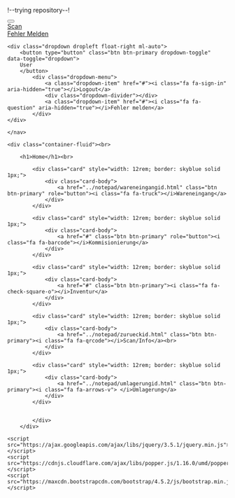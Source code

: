 !--trying repository--!

<!DOCTYPE html>
<html>
<head>
  <title>Bootstrap Example</title>
  <meta name="viewport" content="width=device-width, initial-scale=1">
  <link rel="stylesheet" href="https://maxcdn.bootstrapcdn.com/bootstrap/4.5.2/css/bootstrap.min.css">
  <link rel="stylesheet" href="https://cdnjs.cloudflare.com/ajax/libs/font-awesome/4.7.0/css/font-awesome.min.css">
  <link rel="stylesheet" href="styleid.css" />
  
</head>
<body>
<div id="sola">
	<nav class="navbar navbar-expand navbar-dark bg-dark">
		<div class="dropdown">
			<button class="navbar-toggler-icon fixed" data-toggle="dropdown" id="#solaNavbar" aria-haspopup="true" aria-expanded="false"></button>
			<a href="../notepad/solaid.html" class="btn btn-dark"><i class="fa fa-home fa-2x"></i></a>
				<div class="dropdown-menu" aria-labelledby="solaNavbar">
					<a href="../notepad/zurueckid.html" class="dropdown-item"><i class="fa fa-qrcode"></i>Scan</a>
						<div class="dropdown-divider"></div>
					<a href="../notepad/fehlerid.html" class="dropdown-item"><i class="fa fa-info"></i>Fehler Melden</a>
				</div>
        </div>
	
	<div class="dropdown dropleft float-right ml-auto">
		<button type="button" class="btn btn-primary dropdown-toggle" data-toggle="dropdown">
		User
		</button>
			<div class="dropdown-menu">
				<a class="dropdown-item" href="#"><i class="fa fa-sign-in" aria-hidden="true"></i>Logout</a>
				<div class="dropdown-divider"></div>
				<a class="dropdown-item" href="#"><i class="fa fa-question" aria-hidden="true"></i>Fehler melden</a>
			</div>
	</div>
  
	</nav>
	
	<div class="container-fluid"><br>
		
		<h1>Home</h1><br>
		
			<div class="card" style="width: 12rem; border: skyblue solid 1px;">
				<div class="card-body">
					<a href="../notepad/wareneingangid.html" class="btn btn-primary" role="button"><i class="fa fa-truck"></i>Wareneingang</a>
				</div>
			</div>
			
			<div class="card" style="width: 12rem; border: skyblue solid 1px;">
				<div class="card-body">
					<a href="#" class="btn btn-primary" role="button"><i class="fa fa-barcode"></i>Kommisionierung</a>
				</div>
			</div>
			
			<div class="card" style="width: 12rem; border: skyblue solid 1px;">
				<div class="card-body">
					<a href="#" class="btn btn-primary"><i class="fa fa-check-square-o"></i>Inventur</a>
				</div>
			</div>
			
			<div class="card" style="width: 12rem; border: skyblue solid 1px;">
				<div class="card-body">
					<a href="../notepad/zurueckid.html" class="btn btn-primary"><i class="fa fa-qrcode"></i>Scan/Info</a><br>
				</div>
			</div>
			
			<div class="card" style="width: 12rem; border: skyblue solid 1px;">
				<div class="card-body">
					<a href="../notepad/umlagerungid.html" class="btn btn-primary"><i class="fa fa-arrows-v"> </i>Umlagerung</a>
				</div>
			</div>
			
				
			</div>
		</div>
		
</div>


	<script src="https://ajax.googleapis.com/ajax/libs/jquery/3.5.1/jquery.min.js"></script>
	<script src="https://cdnjs.cloudflare.com/ajax/libs/popper.js/1.16.0/umd/popper.min.js"></script>
	<script src="https://maxcdn.bootstrapcdn.com/bootstrap/4.5.2/js/bootstrap.min.js"></script>
  
</body>
</html>

